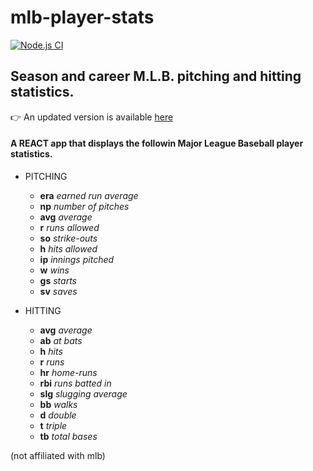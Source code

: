 # mlb-player-stats

[![Node.js CI](https://github.com/marcushu/mlb-player-stats/actions/workflows/node.js.yml/badge.svg)](https://github.com/marcushu/mlb-player-stats/actions/workflows/node.js.yml)

## Season and career M.L.B. pitching and hitting statistics.



:point_right: An updated version is available [here](https://github.com/marcushu/mlb-playerstats)



#### A REACT app that displays the followin Major League Baseball player statistics.


* PITCHING
  * **era**    *earned run average*
  * **np**     *number of pitches*
  * **avg**   *average*
  * **r**      *runs allowed*
  * **so**     *strike-outs*
  * **h**      *hits allowed*
  * **ip**     *innings pitched*
  * **w**      *wins*
  * **gs**     *starts*
  * **sv**     *saves*

* HITTING
  * **avg** *average*
  * **ab** *at bats*
  * **h** *hits*
  * **r** *runs*
  * **hr** *home-runs*
  * **rbi** *runs batted in*
  * **slg** *slugging average*
  * **bb** *walks*
  * **d** *double*
  * **t** *triple*
  * **tb** *total bases*

(not affiliated with mlb)

